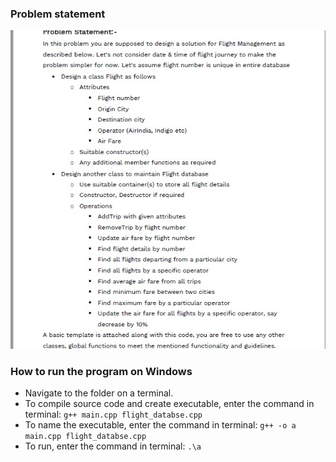 ### Problem statement
<img src="problem_description.jpg"/>


### How to run the program on Windows

* Navigate to the folder on a terminal.
* To compile source code and create executable, enter the command in terminal: 
```g++ main.cpp flight_databse.cpp```
* To name the executable, enter the command in terminal: 
```g++ -o a main.cpp flight_databse.cpp```
* To run, enter the command in terminal: 
```.\a```